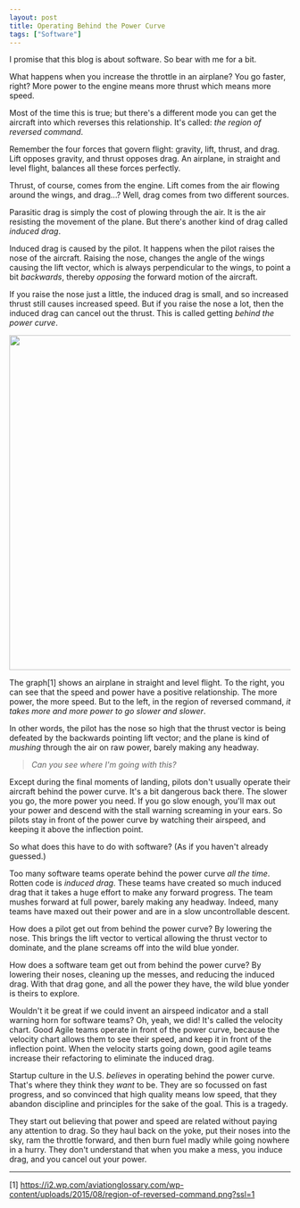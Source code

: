 ```yaml
---
layout: post
title: Operating Behind the Power Curve
tags: ["Software"]
---
```

I promise that this blog is about software.  So bear with me for a bit.

What happens when you increase the throttle in an airplane?  You go faster, right?  More power to the engine means more thrust which means more speed.

Most of the time this is true; but there's a different mode you can get the aircraft into which reverses this relationship.  It's called: _the region of reversed command_.  

Remember the four forces that govern flight: gravity, lift, thrust, and drag.  Lift opposes gravity, and thrust opposes drag.  An airplane, in straight and level flight, balances all these forces perfectly.

Thrust, of course, comes from the engine.  Lift comes from the air flowing around the wings, and drag...?  Well, drag comes from two different sources.

Parasitic drag is simply the cost of plowing through the air.  It is the air resisting the movement of the plane.  But there's another kind of drag called _induced drag_.

Induced drag is caused by the pilot.  It happens when the pilot raises the nose of the aircraft.  Raising the nose, changes the angle of the wings causing the lift vector, which is always perpendicular to the wings, to point a bit _backwards_, thereby _opposing_ the forward motion of the aircraft.

If you raise the nose just a little, the induced drag is small, and so increased thrust still causes increased speed.  But if you raise the nose a lot, then the induced drag can cancel out the thrust.  This is called getting _behind the power curve_.

<img src="https://i2.wp.com/aviationglossary.com/wp-content/uploads/2015/08/region-of-reversed-command.png?ssl=1" width="600" aligh="center">

The graph[1] shows an airplane in straight and level flight.  To the right, you can see that the speed and power have a positive relationship.  The more power, the more speed.  But to the left, in the region of reversed command, _it takes more and more power to go slower and slower_.  

In other words, the pilot has the nose so high that the thrust vector is being defeated by the backwards pointing lift vector; and the plane is kind of _mushing_ through the air on raw power, barely making any headway.

>_Can you see where I'm going with this?_

Except during the final moments of landing, pilots don't usually operate their aircraft behind the power curve.  It's a bit dangerous back there.  The slower you go, the more power you need.  If you go slow enough, you'll max out your power and descend with the stall warning screaming in your ears.  So pilots stay in front of the power curve by watching their airspeed, and keeping it above the inflection point.  

So what does this have to do with software?  (As if you haven't already guessed.)

Too many software teams operate behind the power curve _all the time_.  Rotten code is _induced drag_.  These teams have created so much induced drag that it takes a huge effort to make any forward progress.  The team mushes forward at full power, barely making any headway.   Indeed, many teams have maxed out their power and are in a slow uncontrollable descent.

How does a pilot get out from behind the power curve?  By lowering the nose.  This brings the lift vector to vertical allowing the thrust vector to dominate, and the plane screams off into the wild blue yonder.

How does a software team get out from behind the power curve?  By lowering their noses, cleaning up the messes, and reducing the induced drag.  With that drag gone, and all the power they have, the wild blue yonder is theirs to explore.

Wouldn't it be great if we could invent an airspeed indicator and a stall warning horn for software teams?  Oh, yeah, we did!  It's called the velocity chart.  Good Agile teams operate in front of the power curve, because the velocity chart allows them to see their speed, and keep it in front of the inflection point.  When the velocity starts going down, good agile teams increase their refactoring to eliminate the induced drag. 

Startup culture in the U.S. _believes_ in operating behind the power curve.  That's where they think they _want_ to be.  They are so focussed on fast progress, and so convinced that high quality means low speed, that they abandon discipline and principles for the sake of the goal. This is a tragedy.  

They start out believing that power and speed are related without paying any attention to drag.  So they haul back on the yoke, put their noses into the sky, ram the throttle forward, and then burn fuel madly while going nowhere in a hurry.  They don't understand that when you make a mess, you induce drag, and you cancel out your power.

-----

[1] https://i2.wp.com/aviationglossary.com/wp-content/uploads/2015/08/region-of-reversed-command.png?ssl=1

 
